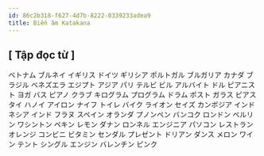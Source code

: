 ```yaml
---
id: 86c2b318-f627-4d7b-8222-0339233adea9
title: Biến âm Katakana
---
```


## [ Tập đọc từ ]

<JaWL m={4}>
 <Kanji>ベトナム</Kanji>
 <Kanji>ブルネイ</Kanji>
 <Kanji>イギリス</Kanji>
 <Kanji>ドイツ</Kanji>
</JaWL>

<JaWL m={4}>
 <Kanji>ギリシア</Kanji>
 <Kanji>ポルトガル</Kanji>
 <Kanji>ブルガリア</Kanji>
 <Kanji>カナダ</Kanji>
</JaWL>


<JaWL m={4}>
 <Kanji>ブラジル</Kanji>
 <Kanji>ベネズエラ</Kanji>
 <Kanji>エジプト</Kanji>
 <Kanji>アジア</Kanji>
</JaWL>



<JaWL m={4}>
 <Kanji>パリ</Kanji>
 <Kanji>テルビ</Kanji>
 <Kanji>ビル</Kanji>
 <Kanji>アルバイト</Kanji>
</JaWL>



<JaWL m={4}>
 <Kanji>ドル</Kanji>
 <Kanji>ピアニスト</Kanji>
 <Kanji>ヨガ</Kanji>
 <Kanji>バス</Kanji>
</JaWL>

<JaWL m={4}>
 <Kanji>ピアノ</Kanji>
 <Kanji>クラブ</Kanji>
 <Kanji>キログラム</Kanji>
 <Kanji>プログラム</Kanji>
</JaWL>

<JaWL m={4}>
 <Kanji>ドラム</Kanji>
 <Kanji>ポスト</Kanji>
 <Kanji>ガラス</Kanji>
 <Kanji>ピアス</Kanji>
</JaWL>

<JaWL m={4}>
 <Kanji>タイ</Kanji>
 <Kanji>ハノイ</Kanji>
 <Kanji>アイロン</Kanji>
 <Kanji>ナイフ</Kanji>
</JaWL>

<JaWL m={4}>
 <Kanji>トイレ</Kanji>
 <Kanji>バイク</Kanji>
 <Kanji>ライオン</Kanji>
 <Kanji>セイズ</Kanji>
</JaWL>

<JaWL m={4}>
 <Kanji>カンボジア</Kanji>
 <Kanji>インドネシア</Kanji>
 <Kanji>インド</Kanji>
 <Kanji>フラヌ</Kanji>
</JaWL>


<JaWL m={4}>
 <Kanji>スペイン</Kanji>
 <Kanji>オランダ</Kanji>
 <Kanji>プノンペン</Kanji>
 <Kanji>バンコク</Kanji>
</JaWL>

<JaWL m={4}>
 <Kanji>ロンドン</Kanji>
 <Kanji>ベルリン</Kanji>
 <Kanji>ワシントン</Kanji>
 <Kanji>ペキン</Kanji>
</JaWL>

<JaWL m={4}>
 <Kanji>レモン</Kanji>
 <Kanji>ダナン</Kanji>
 <Kanji>ロンネル</Kanji>
 <Kanji>エンジニア</Kanji>
</JaWL>

<JaWL m={4}>
 <Kanji>パソコン</Kanji>
 <Kanji>レストラン</Kanji>
 <Kanji>オレンジ</Kanji>
 <Kanji>コンビニ</Kanji>
</JaWL>

<JaWL m={4}>
 <Kanji>ビタミン</Kanji>
 <Kanji>センダル</Kanji>
 <Kanji>プレゼント</Kanji>
 <Kanji>ドリアン</Kanji>
</JaWL>

<JaWL m={4}>
 <Kanji>ダンス</Kanji>
 <Kanji>メロン</Kanji>
 <Kanji>ワイン</Kanji>
 <Kanji>テント</Kanji>
</JaWL>

<JaWL m={4}>
 <Kanji>シングル</Kanji>
 <Kanji>エンジン</Kanji>
 <Kanji>バレンチン</Kanji>
 <Kanji>ピンク</Kanji>
</JaWL>